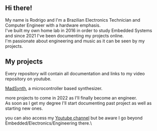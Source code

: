 ## Hi there!

My name is Rodrigo and I'm a Brazilian Electronics Technician and Computer Engineer with a hardware emphasis.\
I've built my own home lab in 2016 in order to study Embedded Systems and since 2021 I've been documenting my projects online.\
I'm passionate about engineering and music as it can be seen by my projects.

## My projects

Every repository will contain all documentation and links to my video repository on youtube.

[MadSynth](https://github.com/Guidoz1k/MadSynth), a microcontroller based synthesizer.

more projects to come in 2022 as I'll finally become an engineer.\
As soon as I get my degree I'll start documenting past project as well as starting new ones.

you can also access my [Youtube channel](youtube.com/c/MadRigo/videos) but be aware I go beyond Embedded/Electronics/Engineering there.\
